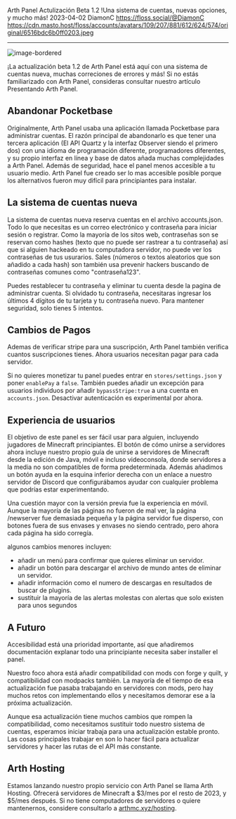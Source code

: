 Arth Panel Actulización Beta 1.2
!Una sistema de cuentas, nuevas opciones, y mucho más!
2023-04-02
DiamonC 
https://floss.social/@DiamonC 
https://cdn.masto.host/floss/accounts/avatars/109/207/881/612/624/574/original/6516bdc6b0ff0203.jpeg

---

![image-bordered](https://i.imgur.com/WQy6vdr.png)

¡La actualización beta 1.2 de Arth Panel está aquí con una sistema de cuentas nueva, muchas correciones de errores y más! Si no estás familiarizado con Arth Panel, consideras consultar nuestro artículo Presentando Arth Panel.

## Abandonar Pocketbase

Originalmente, Arth Panel usaba una aplicación llamada Pocketbase para administrar cuentas. El razón principal de abandonarlo es que tener una tercera aplicación (El API Quartz y la interfaz Observer siendo el primero dos) con una idioma de programación diferente, programadores diferentes, y su propio interfaz en línea y base de datos añada muchas complejidades a Arth Panel.
	Además de seguridad, hace el panel menos accesible a tu usuario medio. Arth Panel fue creado ser lo mas accesible posible porque los alternativos fueron muy difícil para principiantes para instalar.

## La sistema de cuentas nueva
La sistema de cuentas nueva reserva cuentas en el archivo accounts.json. Todo lo que necesitas es un correo electrónico y contraseña para iniciar sesión o registrar. Como la mayoría de los sitos web, contraseñas son se reservan como hashes (texto que no puede ser rastrear a tu contraseña) así que si alguien hackeado en tu computadora servidor, no puede ver los contraseñas de tus usurarios. Sales (números o textos aleatorios que son añadido a cada hash) son también usa prevenir hackers buscando de contraseñas comunes como "contraseña123".

Puedes restablecer tu contraseña y eliminar tu cuenta desde la pagina de administrar cuenta. Si olvidado tu contraseña, necesitaras ingresar los últimos 4 dígitos de tu tarjeta y tu contraseña nuevo. Para mantener seguridad, solo tienes 5 intentos.

## Cambios de Pagos
Ademas de verificar stripe para una suscripción, Arth Panel también verifica cuantos suscripciones tienes. Ahora usuarios necesitan pagar para cada servidor.

Si no quieres monetizar tu panel puedes entrar en `stores/settings.json` y poner `enablePay` a `false`. También puedes añadir un excepción para usuarios individuos por añadir `bypassStripe:true` a una cuenta en `accounts.json`. Desactivar autenticación es experimental por ahora.

## Experiencia de usuarios

El objetivo de este panel es ser fácil usar para alguien, incluyendo jugadores de Minecraft principiantes. El botón de cómo unirse a servidores ahora incluye nuestro propio guía de unirse a servidores de Minecraft desde la edición de Java, móvil e incluso videoconsola, donde servidores a la media no son compatibles de forma predeterminada. Además añadimos un botón ayuda en la esquina inferior derecha con un enlace a nuestro servidor de Discord que configurábamos ayudar con cualquier problema que podrías estar experimentando.

Una cuestión mayor con la versión previa fue la experiencia en móvil. Aunque la mayoría de las páginas no fueron de mal ver, la página /newserver fue demasiada pequeña y la página servidor fue disperso, con botones fuera de sus envases y envases no siendo centrado, pero ahora cada página ha sido corregía.

algunos cambios menores incluyen:  
-  añadir un menú para confirmar que quieres eliminar un servidor. 
-  añadir un botón para descargar el archivo de mundo antes de eliminar un servidor.
-  añadir información como el numero de descargas en resultados de buscar de plugins.
-  sustituir la mayoría de las alertas molestas con alertas que solo existen para unos segundos

## A Futuro
Accesibilidad está una prioridad importante, así que añadiremos documentación explanar todo una principiante necesita saber installer el panel.

Nuestro foco ahora está añadir compatibilidad con mods con forge y quilt, y compatibilidad con modpacks también. La mayoría de el tiempo de esa actualización fue pasaba trabajando en servidores con mods, pero hay muchos retos con implementando ellos y necesitamos demorar ese a la próxima actualización.

Aunque esa actualización tiene muchos cambios que rompen la compatibilidad, como necesitamos sustituir todo nuestro sistema de cuentas, esperamos iniciar trabaja para una actualización estable pronto. Las cosas principales trabajar en son lo hacer fácil para actualizar servidores y hacer las rutas de el API más constante.

## Arth Hosting
Estamos lanzando nuestro propio servicio con Arth Panel se llama Arth Hosting. Ofrecerá servidores de Minecraft a $3/mes por el resto de 2023, y $5/mes después. Si no tiene computadores de servidores o quiere mantenernos, considere consultarlo a [arthmc.xyz/hosting](https://arthmc.xyz/hosting).